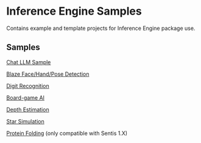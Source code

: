 # Inference Engine Samples

Contains example and template projects for Inference Engine package use.
## Samples
[Chat LLM Sample](ChatSample/README.md)

[Blaze Face/Hand/Pose Detection](BlazeDetectionSample/README.md)

[Digit Recognition](DigitRecognitionSample/README.md)

[Board-game AI](BoardGameAISample/README.md)

[Depth Estimation](DepthEstimationSample/README.md)

[Star Simulation](StarSimulationSample/README.md)

[Protein Folding](ProteinFoldingSample/README.md) (only compatible with Sentis 1.X)

